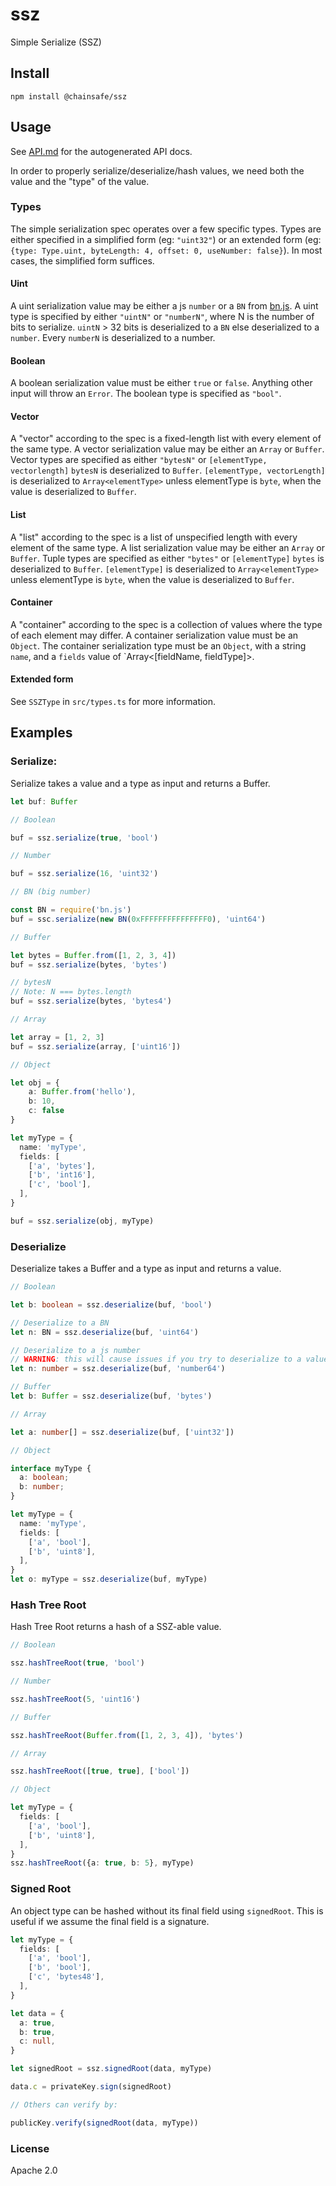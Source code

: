 # ssz

Simple Serialize (SSZ)

## Install

`npm install @chainsafe/ssz`

## Usage

See [API.md](docs/API.md) for the autogenerated API docs.

In order to properly serialize/deserialize/hash values, we need both the value and the "type" of the value.

### Types

The simple serialization spec operates over a few specific types.
Types are either specified in a simplified form (eg: `"uint32"`) or an extended form
(eg: `{type: Type.uint, byteLength: 4, offset: 0, useNumber: false}`). In most cases, the simplified form suffices.

#### Uint
A uint serialization value may be either a js `number` or a `BN` from [bn.js](https://github.com/indutny/bn.js).
A uint type is specified by either `"uintN"` or `"numberN"`, where N is the number of bits to serialize.
`uintN` > 32 bits is deserialized to a `BN` else deserialized to a `number`.
Every `numberN` is deserialized to a number.

#### Boolean
A boolean serialization value must be either `true` or `false`. Anything other input will throw an `Error`.
The boolean type is specified as `"bool"`.

#### Vector
A "vector" according to the spec is a fixed-length list with every element of the same type.
A vector serialization value may be either an `Array` or `Buffer`.
Vector types are specified as either `"bytesN"` or `[elementType, vectorlength]`
`bytesN` is deserialized to `Buffer`.
`[elementType, vectorLength]` is deserialized to `Array<elementType>` unless elementType is `byte`, when the value is deserialized to `Buffer`.

#### List
A "list" according to the spec is a list of unspecified length with every element of the same type.
A list serialization value may be either an `Array` or `Buffer`.
Tuple types are specified as either `"bytes"` or `[elementType]`
`bytes` is deserialized to `Buffer`.
`[elementType]` is deserialized to `Array<elementType>` unless elementType is `byte`, when the value is deserialized to `Buffer`.

#### Container
A "container" according to the spec is a collection of values where the type of each element may differ.
A container serialization value must be an `Object`.
The container serialization type must be an `Object`, with a string `name`, and a `fields` value of `Array<[fieldName, fieldType]>.

#### Extended form

See `SSZType` in `src/types.ts` for more information.

## Examples

### Serialize:

Serialize takes a value and a type as input and returns a Buffer.

```typescript
let buf: Buffer

// Boolean

buf = ssz.serialize(true, 'bool')

// Number

buf = ssz.serialize(16, 'uint32')

// BN (big number)

const BN = require('bn.js')
buf = ssc.serialize(new BN(0xFFFFFFFFFFFFFFF0), 'uint64')

// Buffer

let bytes = Buffer.from([1, 2, 3, 4])
buf = ssz.serialize(bytes, 'bytes')

// bytesN
// Note: N === bytes.length
buf = ssz.serialize(bytes, 'bytes4')

// Array

let array = [1, 2, 3]
buf = ssz.serialize(array, ['uint16'])

// Object

let obj = {
	a: Buffer.from('hello'),
	b: 10,
	c: false
}

let myType = {
  name: 'myType',
  fields: [
    ['a', 'bytes'],
    ['b', 'int16'],
    ['c', 'bool'],
  ],
}

buf = ssz.serialize(obj, myType)
```

### Deserialize

Deserialize takes a Buffer and a type as input and returns a value.

```typescript
// Boolean

let b: boolean = ssz.deserialize(buf, 'bool')

// Deserialize to a BN
let n: BN = ssz.deserialize(buf, 'uint64')

// Deserialize to a js number
// WARNING: this will cause issues if you try to deserialize to a value greater than 2^53-1
let n: number = ssz.deserialize(buf, 'number64')

// Buffer
let b: Buffer = ssz.deserialize(buf, 'bytes')

// Array

let a: number[] = ssz.deserialize(buf, ['uint32'])

// Object

interface myType {
  a: boolean;
  b: number;
}

let myType = {
  name: 'myType',
  fields: [
    ['a', 'bool'],
    ['b', 'uint8'],
  ],
}
let o: myType = ssz.deserialize(buf, myType)
```

### Hash Tree Root

Hash Tree Root returns a hash of a SSZ-able value.

```typescript
// Boolean

ssz.hashTreeRoot(true, 'bool')

// Number

ssz.hashTreeRoot(5, 'uint16')

// Buffer

ssz.hashTreeRoot(Buffer.from([1, 2, 3, 4]), 'bytes')

// Array

ssz.hashTreeRoot([true, true], ['bool'])

// Object

let myType = {
  fields: [
    ['a', 'bool'],
    ['b', 'uint8'],
  ],
}
ssz.hashTreeRoot({a: true, b: 5}, myType)
```

### Signed Root

An object type can be hashed without its final field using `signedRoot`. This is useful if we assume the final field is a signature.

```typescript
let myType = {
  fields: [
    ['a', 'bool'],
    ['b', 'bool'],
    ['c', 'bytes48'],
  ],
}

let data = {
  a: true,
  b: true,
  c: null,
}

let signedRoot = ssz.signedRoot(data, myType)

data.c = privateKey.sign(signedRoot)

// Others can verify by:

publicKey.verify(signedRoot(data, myType))
```

### License

Apache 2.0
